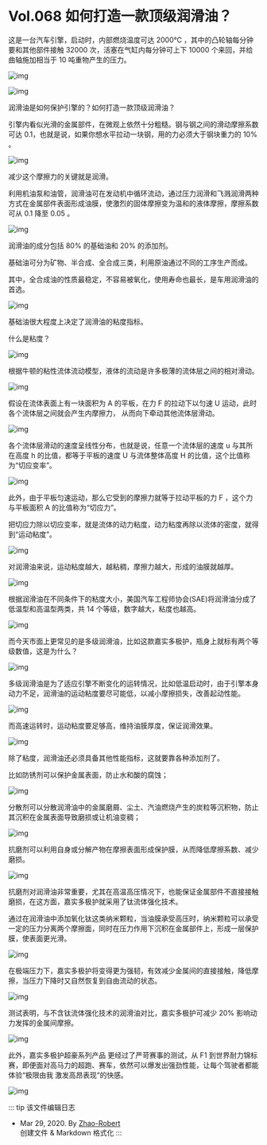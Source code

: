 # Vol.068 如何打造一款顶级润滑油？

这是一台汽车引擎，启动时，内部燃烧温度可达 2000℃ ，其中的凸轮轴每分钟要和其他部件接触 32000 次，活塞在气缸内每分钟可上下 10000 个来回，并给曲轴施加相当于 10 吨重物产生的压力。

![img](https://paperclip.host/static/U6yRaDu1NaY2rqTAgSSYgXWia1BA0PKOXI5YNLT0OELfapIxicgFbBLhMxPAebG3H0O5TQqiadZ08Gmh9AOxqQRRQ.gif)

![img](https://paperclip.host/static/U6yRaDu1NaY2rqTAgSSYgXWia1BA0PKOXO7hcTLBgunSQ8eDZHhhhyBcpPUh4ZfNlo8tbKSicrscyPhccccuaIibQ.gif)

润滑油是如何保护引擎的？如何打造一款顶级润滑油？

引擎内看似光滑的金属部件，在微观上依然十分粗糙。钢与钢之间的滑动摩擦系数可达 0.1，也就是说，如果你想水平拉动一块钢，用的力必须大于钢块重力的 10% 。

![img](https://paperclip.host/static/U6yRaDu1NaY2rqTAgSSYgXWia1BA0PKOXAZnd7VoJNDIpZyuSP5PnL1l7jpIKrR4l4gOaBQekmiaGQHuj7uDOLWw.gif)

减少这个摩擦力的关键就是润滑。

利用机油泵和油管，润滑油可在发动机中循环流动，通过压力润滑和飞溅润滑两种方式在金属部件表面形成油膜，使激烈的固体摩擦变为温和的液体摩擦，摩擦系数可从 0.1 降至 0.05 。

![img](https://paperclip.host/static/U6yRaDu1NaY2rqTAgSSYgXWia1BA0PKOXeZOCC01sriaIhUOugx8paIqic73qxNj0mlKKkTxGYB8T9UlvybZmPTuA.gif)

润滑油的成分包括 80% 的基础油和 20% 的添加剂。

基础油可分为矿物、半合成、全合成三类，利用原油通过不同的工序生产而成。

其中，全合成油的性质最稳定，不容易被氧化，使用寿命也最长，是车用润滑油的首选。

![img](https://paperclip.host/static/U6yRaDu1NaY2rqTAgSSYgXWia1BA0PKOXhYUBq87rTTibnOxXM2SfH1FHCwcd5WIkvric2CZnBLJmw61IO0LXjZ2Q.gif)

基础油很大程度上决定了润滑油的粘度指标。

什么是粘度？

![img](https://paperclip.host/static/U6yRaDu1NaY2rqTAgSSYgXWia1BA0PKOXDZElSanFkSDhQpEUZZ45uYq9I4Z5bxJyuKzWD4PZAe0Hzfib3cc2dRQ.gif)

根据牛顿的粘性流体流动模型，液体的流动是许多极薄的流体层之间的相对滑动。

![img](https://paperclip.host/static/U6yRaDu1NaY2rqTAgSSYgXWia1BA0PKOXbtjiagiawMicVsgKn4RnrmSibQDZ0lWZOnibjUNyMBTGiaOiclZxoI1Ba4jWg.gif)

假设在流体表面上有一块面积为 A 的平板，在力 F 的拉动下以匀速 U 运动，此时各个流体层之间就会产生内摩擦力， 从而向下牵动其他流体层滑动。

![img](https://paperclip.host/static/U6yRaDu1NaY2rqTAgSSYgXWia1BA0PKOXiaZYgvSIEthzkdB52Pia1TFtCKriaVHvnpP5YnFrGeVQKUHuPk0iaecPKA.gif)

各个流体层滑动的速度呈线性分布，也就是说，任意一个流体层的速度 u 与其所在高度 h 的比值，都等于平板的速度 U 与流体整体高度 H 的比值，这个比值称为“切应变率”。

![img](https://paperclip.host/static/U6yRaDu1NaY2rqTAgSSYgXWia1BA0PKOXPgCu8Bfjlc8wRB7y7CcY0eL8dG4FKFe1dPuSmibG6oVSpZiaFc4tklMA.gif)

此外，由于平板匀速运动，那么它受到的摩擦力就等于拉动平板的力 F ，这个力与平板面积 A 的比值称为“切应力”。

把切应力除以切应变率，就是流体的动力粘度，动力粘度再除以流体的密度，就得到“运动粘度”。

![img](https://paperclip.host/static/U6yRaDu1NaY2rqTAgSSYgXWia1BA0PKOXcAibicx6Hm9xoUJOwVUVon26oDqheIA3XJxg8GR71T67s357lUEjdiaSQ.gif)

对润滑油来说，运动粘度越大，越粘稠，摩擦力越大，形成的油膜就越厚。

![img](https://paperclip.host/static/U6yRaDu1NaY2rqTAgSSYgXWia1BA0PKOX2kqXJv3Q52LG6OhHic49ibzOAmN95wf0lnmSibMXZn3usezgfjrTocfOw.gif)

根据润滑油在不同条件下的粘度大小，美国汽车工程师协会(SAE)将润滑油分成了低温型和高温型两类，共 14 个等级，数字越大，粘度也越高。

![img](https://paperclip.host/static/U6yRaDu1NaY2rqTAgSSYgXWia1BA0PKOXsa9WpD7AJFWYVsykUTMpABdIxkWsYEF6W5Q4qNEIMkFnJQOXicibuzoQ.gif)

而今天市面上更常见的是多级润滑油，比如这款嘉实多极护，瓶身上就标有两个等级数值，这是为什么？

![img](https://paperclip.host/static/U6yRaDu1NaY2rqTAgSSYgXWia1BA0PKOXDZmQmZtPVmgucD5l53SNd2EGiaOoaibFyZJxrnnblFXLsFQTS7fOicmEw.gif)

多级润滑油是为了适应引擎不断变化的运转情况，比如低温启动时，由于引擎本身动力不足，润滑油的运动粘度要尽可能低，以减小摩擦损失，改善起动性能。

![img](https://paperclip.host/static/U6yRaDu1NaY2rqTAgSSYgXWia1BA0PKOXE7LYoibFxFLPrVXGicjZrU0kRhTsrc0v99J9Mk5Hcn9ot2YbWiaZdpxhw.gif)

而高速运转时，运动粘度要足够高，维持油膜厚度，保证润滑效果。

![img](https://paperclip.host/static/U6yRaDu1NaY2rqTAgSSYgXWia1BA0PKOXFFRVDpSHKDznoicgY5ne46Lx7oYFonj5X6RykCM6IoQ4Gr92EP1ufZw.gif)

除了粘度，润滑油还必须具备其他性能指标，这就要靠各种添加剂了。

比如防锈剂可以保护金属表面，防止水和酸的腐蚀；

![img](https://paperclip.host/static/U6yRaDu1NaY2rqTAgSSYgXWia1BA0PKOXic7ldLHa3PRvSNyA4FzwbGic3TJCeibgUlwWXC8VRg5zJ7CPrXibV7ohiaA.gif)

分散剂可以分散润滑油中的金属磨屑、尘土、汽油燃烧产生的炭粒等沉积物，防止其沉积在金属表面导致磨损或让机油变稠；

![img](https://paperclip.host/static/U6yRaDu1NaY2rqTAgSSYgXWia1BA0PKOXKnu2YQSoOge2eqsW4O6wvAOLzMCmMa4s3FFN4AtL5QcjgMPlibL1Iug.gif)

抗磨剂可以利用自身或分解产物在摩擦表面形成保护膜，从而降低摩擦系数、减少磨损。

![img](https://paperclip.host/static/U6yRaDu1NaY2rqTAgSSYgXWia1BA0PKOXeTfohiaa6d5XicoaBj7Aiajm4F3WDv4xT9A6TxLbFBKU3KDGoUsGmibpXw.gif)

抗磨剂对润滑油非常重要，尤其在高温高压情况下，也能保证金属部件不直接接触磨损，在这方面，嘉实多极护就采用了钛流体强化技术。

通过在润滑油中添加氧化钛这类纳米颗粒，当油膜承受高压时，纳米颗粒可以承受一定的压力分离两个摩擦面，同时在压力作用下沉积在金属部件上，形成一层保护膜，使表面更光滑。

![img](https://paperclip.host/static/U6yRaDu1NaY2rqTAgSSYgXWia1BA0PKOXF0Mt5DXsRm8lnHq28HwadAqmVH6GE6Y9Q32UgZnwBjzHWUia8qEjgTw.gif)

在极端压力下，嘉实多极护将变得更为强韧，有效减少金属间的直接接触，降低摩擦，当压力下降时又自然恢复到自由流动的状态。

![img](https://paperclip.host/static/U6yRaDu1NaY2rqTAgSSYgXWia1BA0PKOXwmZorrDloVxkL9qTSvWIibHPTY7KDVAP98yq311f8eibZsia3Yv7Zf2hg.gif)

测试表明，与不含钛流体强化技术的润滑油对比，嘉实多极护可减少 20% 影响动力发挥的金属间摩擦。

![img](https://paperclip.host/static/U6yRaDu1NaY2rqTAgSSYgXWia1BA0PKOX0v5gng1iaOvdviaRAiaUwNgia8NEubYyYz3p2wrmIhRgTydaPJPKyUfpyw.gif)

此外，嘉实多极护超豪系列产品 更经过了严苛赛事的测试，从 F1 到世界耐力锦标赛，即便面对高马力的超跑、赛车，依然可以爆发出强劲性能，让每个驾驶者都能体验“极限由我 激发高昂表现“的快感。

![img](https://paperclip.host/static/U6yRaDu1NaY2rqTAgSSYgXWia1BA0PKOXEoth7r9skCVxnQnwicJbbuZjaicYscgCX6D2kVkk8icicGHwRRH3uv20IQ.gif)

::: tip 该文件编辑日志

- Mar 29, 2020. By [Zhao-Robert](https://github.com/Zhao-Robert)  
创建文件 & Markdown 格式化
:::
